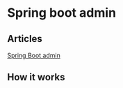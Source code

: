 # Spring boot admin

## Articles
[Spring Boot admin](https://github.com/JKaouech/spring-boot/wiki/Spring-boot-admin)


## How it works

